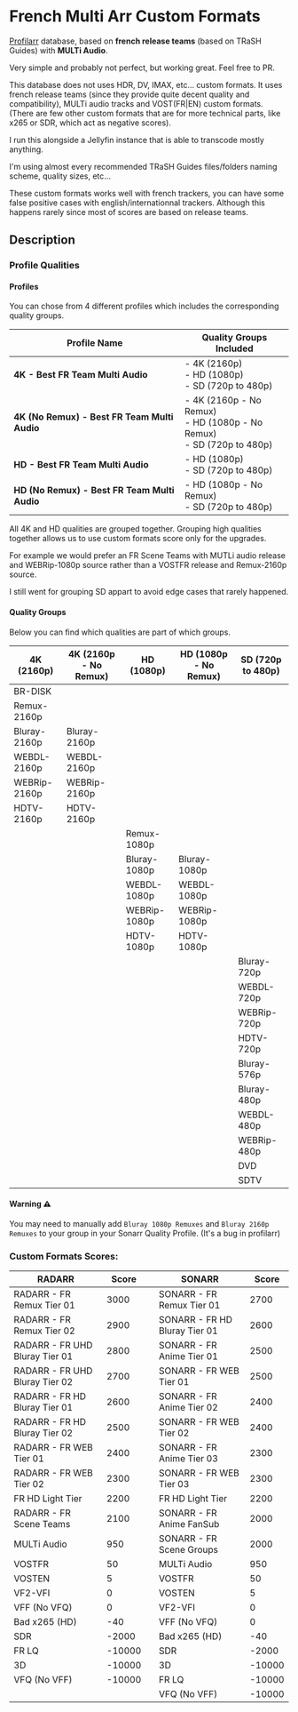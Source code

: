 # French Multi Arr Custom Formats

[Profilarr](https://github.com/Dictionarry-Hub/profilarr) database, based on **french release teams** (based on TRaSH Guides) with **MULTi Audio**.

Very simple and probably not perfect, but working great. Feel free to PR.

This database does not uses HDR, DV, IMAX, etc... custom formats. It uses french release teams (since they provide quite decent quality and compatibility), MULTi audio tracks and VOST(FR|EN) custom formats. (There are few other custom formats that are for more technical parts, like x265 or SDR, which act as negative scores).

I run this alongside a Jellyfin instance that is able to transcode mostly anything.

I'm using almost every recommended TRaSH Guides files/folders naming scheme, quality sizes, etc...

These custom formats works well with french trackers, you can have some false positive cases with english/internationnal trackers. Although this happens rarely since most of scores are based on release teams.

## Description

### Profile Qualities

#### Profiles

You can chose from 4 different profiles which includes the corresponding quality groups.

|**Profile Name**                             |**Quality Groups Included**                                                |
|---------------------------------------------|---------------------------------------------------------------------------| 
|**4K - Best FR Team Multi Audio**            | - 4K (2160p)  </br> - HD (1080p) </br> - SD (720p to 480p)                       |
|**4K (No Remux) - Best FR Team Multi Audio** | - 4K (2160p - No Remux)  </br> - HD (1080p - No Remux)  </br> - SD (720p to 480p) |
|**HD - Best FR Team Multi Audio**            | - HD (1080p) </br> - SD (720p to 480p)                                    |
|**HD (No Remux) - Best FR Team Multi Audio** | - HD (1080p - No Remux) </br> - SD (720p to 480p)                           |

All 4K and HD qualities are grouped together.
Grouping high qualities together allows us to use custom formats score only for the upgrades.

For example we would prefer an FR Scene Teams with MUTLi audio release and WEBRip-1080p source rather than a VOSTFR release and Remux-2160p source.

I still went for grouping SD appart to avoid edge cases that rarely happened.


#### Quality Groups
Below you can find which qualities are part of which groups.

|**4K (2160p)**|**4K (2160p - No Remux)**|**HD (1080p)**|**HD (1080p - No Remux)** | **SD (720p to 480p)**|
|--------------|-------------------------|--------------|--------------------------|----------------------|
|BR-DISK       |                         |              |                          |                      |
|Remux-2160p   |                         |              |                          |                      |
|Bluray-2160p  |Bluray-2160p             |              |                          |                      |
|WEBDL-2160p   |WEBDL-2160p              |              |                          |                      |
|WEBRip-2160p  |WEBRip-2160p             |              |                          |                      |
|HDTV-2160p    |HDTV-2160p               |              |                          |                      |
|              |                         |Remux-1080p   |                          |                      |
|              |                         |Bluray-1080p  |Bluray-1080p              |                      |
|              |                         |WEBDL-1080p   |WEBDL-1080p               |                      |
|              |                         |WEBRip-1080p  |WEBRip-1080p              |                      |
|              |                         |HDTV-1080p    |HDTV-1080p                |                      |
|              |                         |              |                          |Bluray-720p           |
|              |                         |              |                          |WEBDL-720p            |
|              |                         |              |                          |WEBRip-720p           |
|              |                         |              |                          |HDTV-720p             |
|              |                         |              |                          |Bluray-576p           |
|              |                         |              |                          |Bluray-480p           |
|              |                         |              |                          |WEBDL-480p            |
|              |                         |              |                          |WEBRip-480p           |
|              |                         |              |                          |DVD                   |
|              |                         |              |                          |SDTV                  |

#### Warning ⚠️

You may need to manually add `Bluray 1080p Remuxes` and `Bluray 2160p Remuxes` to your group in your Sonarr Quality Profile. (It's a bug in profilarr)


### Custom Formats Scores:


 **RADARR**                 | **Score** | | **SONARR**                | **Score** |
 |----------------------------|------------|-|----------------------------|------------|
 | RADARR - FR Remux Tier 01  | 3000       | | SONARR - FR Remux Tier 01  | 2700       |
 | RADARR - FR Remux Tier 02  | 2900       | | SONARR - FR HD Bluray Tier 01 | 2600    |
 | RADARR - FR UHD Bluray Tier 01 | 2800   | | SONARR - FR Anime Tier 01  | 2500       |
 | RADARR - FR UHD Bluray Tier 02 | 2700   | | SONARR - FR WEB Tier 01    | 2500       |
 | RADARR - FR HD Bluray Tier 01 | 2600    | | SONARR - FR Anime Tier 02  | 2400       |
 | RADARR - FR HD Bluray Tier 02 | 2500    | | SONARR - FR WEB Tier 02    | 2400       |
 | RADARR - FR WEB Tier 01    | 2400       | | SONARR - FR Anime Tier 03  | 2300       |
 | RADARR - FR WEB Tier 02    | 2300       | | SONARR - FR WEB Tier 03    | 2300       |
 | FR HD Light Tier           | 2200       | | FR HD Light Tier           | 2200       |
 | RADARR - FR Scene Teams    | 2100       | | SONARR - FR Anime FanSub   | 2000       |
 | MULTi Audio                | 950        | | SONARR - FR Scene Groups   | 2000       |
 | VOSTFR                     | 50         | | MULTi Audio                | 950        |
 | VOSTEN                     | 5          | | VOSTFR                     | 50         |
 | VF2-VFI                    | 0          | | VOSTEN                     | 5          |
 | VFF (No VFQ)               | 0          | | VF2-VFI                    | 0          |
 | Bad x265 (HD)              | -40        | | VFF (No VFQ)               | 0          |
 | SDR                        | -2000      | | Bad x265 (HD)              | -40        |
 | FR LQ                      | -10000     | | SDR                        | -2000      |
 | 3D                         | -10000     | | 3D                         | -10000     |
 | VFQ (No VFF)               | -10000     | | FR LQ                      | -10000     |
 |                            |            | | VFQ (No VFF)               | -10000     |
